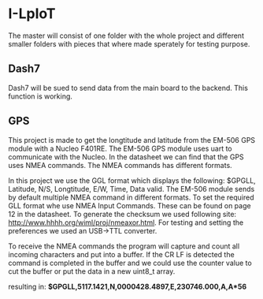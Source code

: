 # I-LpIoT
The master will consist of one folder with the whole project and different smaller folders with pieces that where made sperately for testing purpose.
## Dash7
Dash7 will be sued to send data from the main board to the backend. This function is working. 
## GPS
This project is made to get the longtitude and latitude from the EM-506 GPS module with a Nucleo F401RE. The EM-506 GPS module uses uart to communicate with the Nucleo. In the datasheet we can find that the GPS uses NMEA commands. The NMEA commands has different formats.

In this project we use the GGL format which displays the following: $GPGLL, Latitude, N/S, Longtitude, E/W, Time, Data valid. The EM-506 module sends by default multiple NMEA command in different formats. To set the required GLL format whe use NMEA Input Commands. These can be found on page 12 in the datasheet. To generate the checksum we used following site: http://www.hhhh.org/wiml/proj/nmeaxor.html. For testing and setting the preferences we used an USB->TTL converter.

To receive the NMEA commands the program will capture and count all incoming characters and put into a buffer. If the CR LF is detected the command is completed in the buffer and we could use the counter value to cut the buffer or put the data in a new uint8_t array. 

resulting in: **$GPGLL,5117.1421,N,0000428.4897,E,230746.000,A,A*56**
